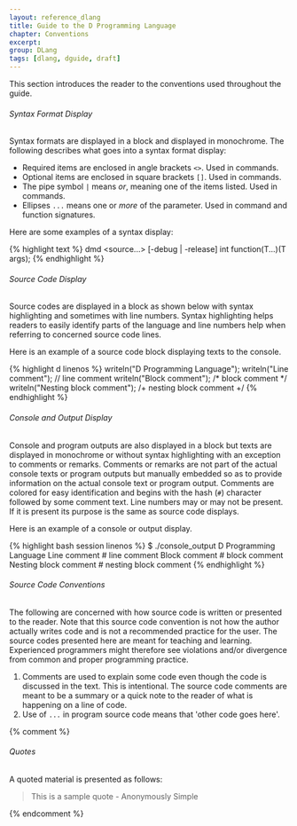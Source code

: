 ```yaml
---
layout: reference_dlang
title: Guide to the D Programming Language
chapter: Conventions
excerpt: 
group: DLang
tags: [dlang, dguide, draft]
---
```


This section introduces the reader to the conventions used throughout the guide.

###### Syntax Format Display

Syntax formats are displayed in a block and displayed in monochrome.
The following describes what goes into a syntax format display:

* Required items are enclosed in angle brackets `<>`. Used in commands.
* Optional items are enclosed in square brackets `[]`. Used in commands.
* The pipe symbol `|` means _or_, meaning one of the items listed. Used in commands.
* Ellipses `...` means one or _more_ of the parameter. Used in command and function signatures.

Here are some examples of a syntax display:

{% highlight text %}
dmd <source...> [-debug | -release]
int function(T...)(T args);
{% endhighlight %}

###### Source Code Display

Source codes are displayed in a block as shown below with syntax highlighting and sometimes with line numbers.
Syntax highlighting helps readers to easily identify parts of the language and line numbers help when referring to concerned source code lines.

Here is an example of a source code block displaying texts to the console.

{% highlight d linenos %}
writeln("D Programming Language");
writeln("Line comment");                // line comment
writeln("Block comment");               /* block comment */
writeln("Nesting block comment");       /+ nesting block comment +/
{% endhighlight %}

###### Console and Output Display

Console and program outputs are also displayed in a block but texts are displayed in monochrome or without syntax highlighting with an exception to comments or remarks.
Comments or remarks are not part of the actual console texts or program outputs but manually embedded so as to provide information on the actual console text or program output.
Comments are colored for easy identification and begins with the hash (`#`) character followed by some comment text.
Line numbers may or may not be present. If it is present its purpose is the same as source code displays.

Here is an example of a console or output display.

{% highlight bash session linenos %}
$ ./console_output
D Programming Language
Line comment                            # line comment
Block comment                           # block comment
Nesting block comment                   # nesting block comment
{% endhighlight %}

###### Source Code Conventions

The following are concerned with how source code is written or presented to the reader.
Note that this source code convention is not how the author actually writes code and is not a recommended practice for the user.
The source codes presented here are meant for teaching and learning.
Experienced programmers might therefore see violations and/or divergence from common and proper programming practice.

1. Comments are used to explain some code even though the code is discussed in the text.
This is intentional.
The source code comments are meant to be a summary or a quick note to the reader of what is happening on a line of code.
2. Use of `...` in program source code means that 'other code goes here'.


{% comment %}
###### Quotes

A quoted material is presented as follows:

> This is a sample quote - Anonymously Simple

{% endcomment %}
